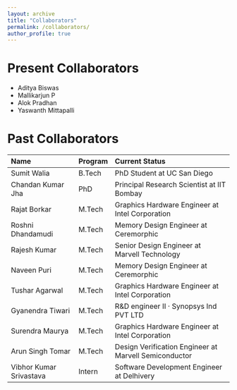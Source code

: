 ```yaml
---
layout: archive
title: "Collaborators"
permalink: /collaborators/
author_profile: true
---
```


Present Collaborators
===

* Aditya Biswas
* Mallikarjun P
* Alok Pradhan
* Yaswanth Mittapalli


Past Collaborators
===

<div class="datatable-begin"></div>

| Name     | Program | Current Status |
| :------------ | :------- | :--------------------------------------- |
| Sumit Walia | B.Tech | PhD Student at UC San Diego |
| Chandan Kumar Jha | PhD | Principal Research Scientist at IIT Bombay |
| Rajat Borkar | M.Tech | Graphics Hardware Engineer at Intel Corporation |
| Roshni Dhandamudi | M.Tech | Memory Design Engineer at Ceremorphic |
| Rajesh Kumar | M.Tech | Senior Design Engineer at Marvell Technology |
| Naveen Puri | M.Tech | Memory Design Engineer at Ceremorphic |
| Tushar Agarwal | M.Tech | Graphics Hardware Engineer at Intel Corporation |
| Gyanendra Tiwari | M.Tech | R&D engineer II · Synopsys Ind PVT LTD|
| Surendra Maurya | M.Tech | Graphics Hardware Engineer at Intel Corporation|
| Arun Singh Tomar | M.Tech | Design Verification Engineer at Marvell Semiconductor|
| Vibhor Kumar Srivastava | Intern | Software Development Engineer at Delhivery|
<div class="datatable-end"></div>

